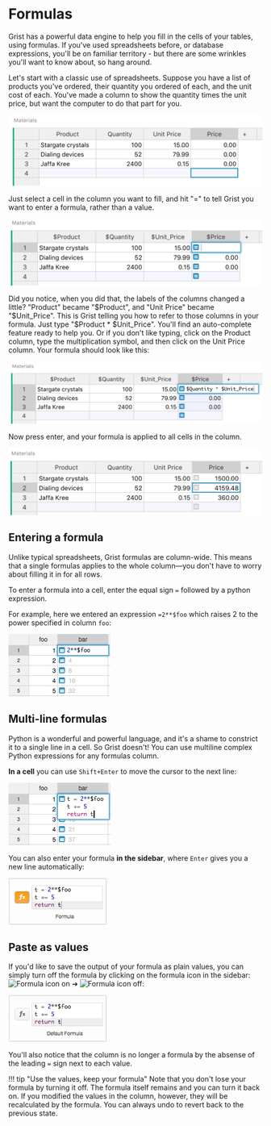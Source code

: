 Formulas
=========

Grist has a powerful data engine to help you fill in the cells of your
tables, using formulas.  If you've used spreadsheets before, or
database expressions, you'll be on familiar territory - but there are
some wrinkles you'll want to know about, so hang around.

Let's start with a classic use of spreadsheets.  Suppose you have
a list of products you've ordered, their quantity you ordered of
each, and the unit cost of each.  You've made a column to show
the quantity times the unit price, but want the computer to do
that part for you.

![x](images/formulas/formulas-price.png)

Just select a cell in the column you want to fill, and hit "=" to
tell Grist you want to enter a formula, rather than a value.

![x](images/formulas/formulas-price-equal.png)

Did you notice, when you did that, the labels of the columns changed
a little?  "Product" became "$Product", and "Unit Price"
became "$Unit\_Price".  This is Grist telling you how to
refer to those columns in your formula.  Just type "$Product * $Unit\_Price".
You'll find an auto-complete feature ready to help you.
Or if you don't like typing, click on the Product column, type the
multiplication symbol, and then click on the Unit Price column.
Your formula should look like this:

![x](images/formulas/formulas-price-multiply.png)

Now press enter, and your formula is applied to all cells in the
column.

![x](images/formulas/formulas-price-final.png)

Entering a formula
------------------
Unlike typical spreadsheets, Grist formulas are column-wide. This means that a single formulas
applies to the whole column—you don't have to worry about filling it in for all rows.

To enter a formula into a cell, enter the equal sign ``=`` followed by a python expression.

For example, here we entered an expression ``=2**$foo`` which raises 2 to the power specified in
column ``foo``:

![Enter a formula](images/formulas-simple-1.png)

Multi-line formulas
-------------------
Python is a wonderful and powerful language, and it's a shame to constrict it to a single line in a
cell. So Grist doesn't! You can use multiline complex Python expressions for any formulas column.

**In a cell** you can use ``Shift+Enter`` to move the cursor to the next line:

![Enter a multi-line formula](images/formulas-multi-cell.png)

You can also enter your formula **in the sidebar**, where ``Enter`` gives you a new line
automatically:

![Enter a multi-line formula](images/formulas-multi-sidebar.png)

Paste as values
---------------
If you'd like to save the output of your formula as plain values, you can simply turn off the
formula by clicking on the formula icon in the sidebar: ![Formula
icon on](images/formulas-sidebar-icon-on.png) ➔ ![Formula icon
off](images/formulas-sidebar-icon-off.png):

![Enter a multi-line formula](images/formulas-sidebar-off.png)

You'll also notice that the column is no longer a formula by the absense of the leading ``=`` sign
next to each value.

!!! tip "Use the values, keep your formula"
    Note that you don't lose your formula by turning it off. The formula itself remains and you can
    turn it back on. If you modified the values in the column, however, they will be recalculated by
    the formula. You can always undo to revert back to the previous state.
